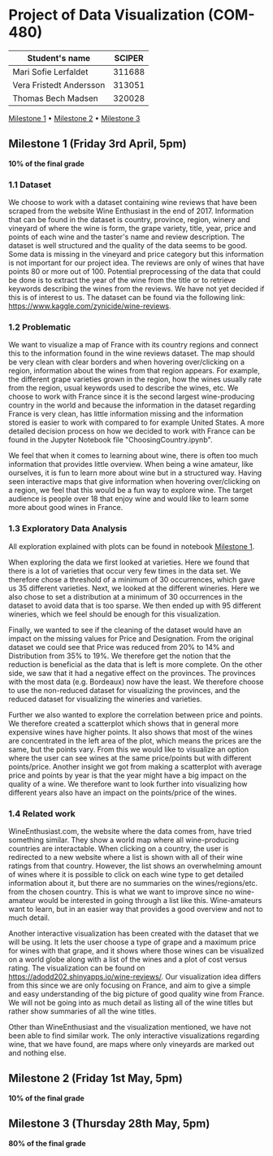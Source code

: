 # Project of Data Visualization (COM-480)

| Student's name | SCIPER |
| -------------- | ------ |
| Mari Sofie Lerfaldet| 311688|
| Vera Fristedt Andersson | 313051 |
| Thomas Bech Madsen | 320028 |

[Milestone 1](#milestone-1-friday-3rd-april-5pm) • [Milestone 2](#milestone-2-friday-1st-may-5pm) • [Milestone 3](#milestone-3-thursday-28th-may-5pm)

## Milestone 1 (Friday 3rd April, 5pm)

**10% of the final grade**

### 1.1 Dataset
We choose to work with a dataset containing wine reviews that have been scraped from the website Wine Enthusiast in the end of 2017. Information that can be found in the dataset is country, province, region, winery and vineyard of where the wine is form, the grape variety, title, year, price and points of each wine and the taster's name and review description. The dataset is well structured and the quality of the data seems to be good. Some data is missing in the vineyard and price category but this information is not important for our project idea. The reviews are only of wines that have points 80 or more out of 100. Potential preprocessing of the data that could be done is to extract the year of the wine from the title or to retrieve keywords describing the wines from the reviews. We have not yet decided if this is of interest to us. The dataset can be found via the following link: https://www.kaggle.com/zynicide/wine-reviews.

### 1.2 Problematic
We want to visualize a map of France with its country regions and connect this to the information found in the wine reviews dataset. The map should be very clean with clear borders and when hovering over/clicking on a region, information about the wines from that region appears. For example, the different grape varieties grown in the region, how the wines usually rate from the region, usual keywords used to describe the wines, etc. We choose to work with France since it is the second largest wine-producing country in the world and because the information in the dataset regarding France is very clean, has little information missing and the information stored is easier to work with compared to for example United States. A more detailed decision process on how we decided to work with France can be found in the Jupyter Notebook file "ChoosingCountry.ipynb". 
    
We feel that when it comes to learning about wine, there is often too much information that provides little overview. When being a wine amateur, like ourselves, it is fun to learn more about wine but in a structured way. Having seen interactive maps that give information when hovering over/clicking on a region, we feel that this would be a fun way to explore wine. The target audience is people over 18 that enjoy wine and would like to learn some more about good wines in France.

### 1.3 Exploratory Data Analysis
All exploration explained with plots can be found in notebook [Milestone 1](Milestone1.ipynb). 

When exploring the data we first looked at varieties. Here we found that there is a lot of varieties that occur very few times in the data set. We therefore chose a threshold of a minimum of 30 occurrences, which gave us 35 different varieties. Next, we looked at the different wineries. Here we also chose to set a distribution at a minimum of 30 occurrences in the dataset to avoid data that is too sparse. We then ended up with 95 different wineries, which we feel should be enough for this visualization.  

Finally, we wanted to see if the cleaning of the dataset would have an impact on the missing values for Price and Designation. From the original dataset we could see that Price was reduced from 20% to 14% and Distribution from 35% to 19%. We therefore get the notion that the reduction is beneficial as the data that is left is more complete. On the other side, we saw that it had a negative effect on the provinces. The provinces with the most data (e.g. Bordeaux) now have the least. We therefore choose to use the non-reduced dataset for visualizing the provinces, and the reduced dataset for visualizing the wineries and varieties. 

Further we also wanted to explore the correlation between price and points. We therefore created a scatterplot which shows that in general more expensive wines have higher points. It also shows that most of the wines are concentrated in the left area of the plot, which means the prices are the same, but the points vary. From this we would like to visualize an option where the user can see wines at the same price/points but with different points/price. Another insight we got from making a scatterplot with average price and points by year is that the year might have a big impact on the quality of a wine. We therefore want to look further into visualizing how different years also have an impact on the points/price of the wines.  

### 1.4 Related work
WineEnthusiast.com, the website where the data comes from, have tried something similar. They show a world map where all wine-producing countries are interactable. When clicking on a country, the user is redirected to a new website where a list is shown with all of their wine ratings from that country. However, the list shows an overwhelming amount of wines where it is possible to click on each wine type to get detailed information about it, but there are no summaries on the wines/regions/etc. from the chosen country. This is what we want to improve since no wine-amateur would be interested in going through a list like this. Wine-amateurs want to learn, but in an easier way that provides a good overview and not to much detail.
    
Another interactive visualization has been created with the dataset that we will be using. It lets the user choose a type of grape and a maximum price for wines with that grape, and it shows where those wines can be visualized on a world globe along with a list of the wines and a plot of cost versus rating. The visualization can be found on https://adodd202.shinyapps.io/wine-reviews/. Our visualization idea differs from this since we are only focusing on France, and aim to give a simple and easy understanding of the big picture of good quality wine from France. We will not be going into as much detail as listing all of the wine titles but rather show summaries of all the wine titles. 
    
Other than WineEnthusiast and the visualization mentioned, we have not been able to find similar work. The only interactive visualizations regarding wine, that we have found, are maps where only vineyards are marked out and nothing else. 

## Milestone 2 (Friday 1st May, 5pm)

**10% of the final grade**




## Milestone 3 (Thursday 28th May, 5pm)

**80% of the final grade**

